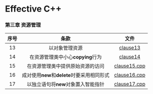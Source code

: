 # Effective C++  
### 第三章 资源管理 
| 序号 |  条款  | 文件  |
| :---:|  :---:  | :---:  |
|  13  | 以对象管理资源 | [clause13](clause13.cpp) |
|  14  | 在资源管理类中小心**copying**行为 | [clause14](clause14.cpp) |
|  15  | 在资源管理类中提供原始资源的访问 | [clause15.cpp](clause15.cpp) |
|  16  | 成对使用**new**和**delete**时要采用相同形式 | [clause16.cpp](clause16.cpp) |
|  17  | 以独立语句将**new**对象置入智能指针 | [clause17.cpp](clause17.cpp) |